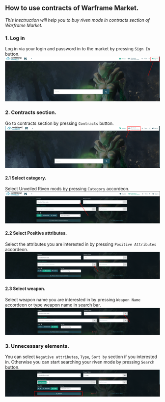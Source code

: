 ## How to use contracts of Warframe Market.

*This insctruction will help you to buy riven mods in contracts section of Warframe Market.*

### 1. Log in

Log in via your login and password in to the market by pressing `Sign In` button.
![alt text](Screenshot_1.png)


### 2. Contracts section.

Go to contracts section by pressing `Contracts` button.
![alt text](Screenshot_2.png)

#### 2.1 Select category.

Select Unveiled Riven mods by pressing `Category` accordeon.
![alt text](Screenshot_3.png)

#### 2.2 Select Positive attributes.

Select the attributes you are interested in by pressing `Positive Attributes` accordeon.
![alt text](Screenshot_4.png)

#### 2.3 Select weapon.

Select weapon name you are interested in by pressing `Weapon Name` accordeon or type weapon name in search bar.
![alt text](Screenshot_5.png)

### 3. Unnecessary elements.

You can select `Negative attributes`, `Type`, `Sort by` section if you interested in. Otherwise you can start searching your riven mode by pressing `Search` button.
![alt text](Screenshot_6.png)

